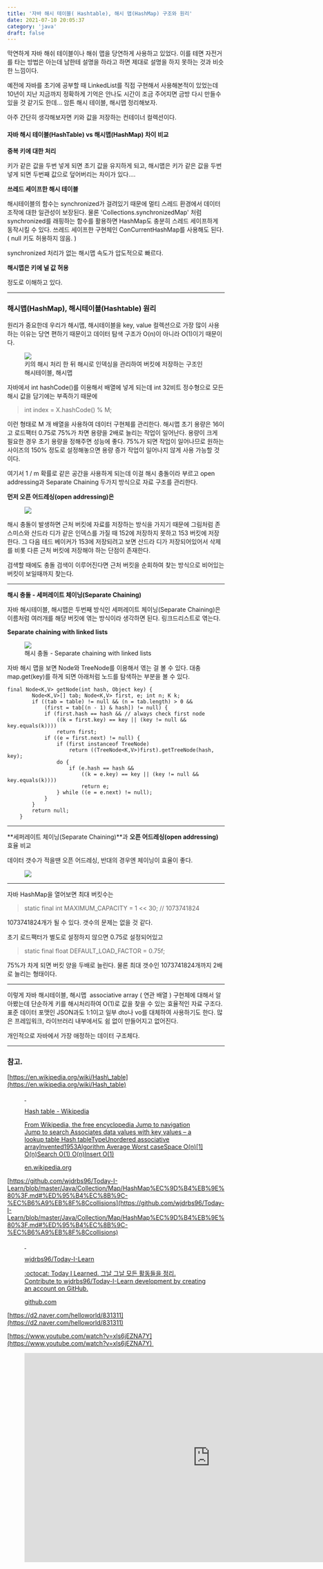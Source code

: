 ```yaml
---
title: '자바 해시 테이블( Hashtable), 해시 맵(HashMap) 구조와 원리'
date: 2021-07-10 20:05:37
category: 'java'
draft: false
---
```


막연하게 자바 해쉬 테이블이나 해쉬 맵을 당연하게 사용하고 있었다. 이를 테면 자전거를 타는 방법은 아는데 남한테 설명을 하라고 하면 제대로 설명을 하지 못하는 것과 비슷한 느낌이다.

예전에 자바를 초기에 공부할 때 LinkedList를 직접 구현해서 사용해본적이 있었는데 10년이 지난 지금까지 정확하게 기억은 안나도 시간이 조금 주어지면 금방 다시 만들수 있을 것 같기도 한데... 암튼 해시 테이블, 해시맵 정리해보자.

아주 간단히 생각해보자면 키와 값을 저장하는 컨테이너 컬렉션이다.

#### **자바 해시 테이블(HashTable) vs 해시맵(HashMap) 차이 비교**

**중복 키에 대한 처리**

키가 같은 값을 두번 넣게 되면 초기 값을 유지하게 되고, 해시맵은 키가 같은 값을 두번 넣게 되면 두번째 값으로 덮어버리는 차이가 있다.... 

**쓰레드 세이프한 해시 테이블**

해시테이블의 함수는 synchronized가 걸려있기 때문에 멀티 스레드 환경에서 데이터 조작에 대한 일관성이 보장된다. 물론 'Collections.synchronizedMap' 처럼 synchronized를 래핑하는 함수를 활용하면 HashMap도 충분히 스레드 세이프하게 동작시킬 수 있다. 쓰레드 세이프한 구현체인 ConCurrentHashMap를 사용해도 된다. ( null 키도 허용하지 않음. ) 

synchronized 처리가 없는 해시맵 속도가 압도적으로 빠르다. 

**해시맵은 키에 널 값 허용**

정도로 이해하고 있다.

* * *

### **해시맵(HashMap), 해시테이블(Hashtable) 원리**

원리가 중요한데 우리가 해시맵, 해시테이블을 key, value 컬렉션으로 가장 많이 사용하는 이유는 당연 편하기 때문이고 데이터 탐색 구조가 O(n)이 아니라 O(1)이기 때문이다. 

<figure class="imageblock alignCenter" data-origin-width="616" data-origin-height="438" data-ke-mobilestyle="widthOrigin"><span data-url="https://blog.kakaocdn.net/dn/b6mX77/btq9hPCcYly/w7tCE8DkcKoq65TWRVRmI1/img.png" data-lightbox="lightbox" data-alt="키의 해시 처리 한 뒤 해시로 인덱싱을 관리하여 버킷에 저장하는 구조인 해시테이블, 해시맵"><img src="https://blog.kakaocdn.net/dn/b6mX77/btq9hPCcYly/w7tCE8DkcKoq65TWRVRmI1/img.png" srcset="https://img1.daumcdn.net/thumb/R1280x0/?scode=mtistory2&amp;fname=https%3A%2F%2Fblog.kakaocdn.net%2Fdn%2Fb6mX77%2Fbtq9hPCcYly%2Fw7tCE8DkcKoq65TWRVRmI1%2Fimg.png" data-origin-width="616" data-origin-height="438" data-ke-mobilestyle="widthOrigin"></span><figcaption>키의 해시 처리 한 뒤 해시로 인덱싱을 관리하여 버킷에 저장하는 구조인 해시테이블, 해시맵</figcaption></figure>

자바에서 int hashCode()를 이용해서 배열에 넣게 되는데 int 32비트 정수형으로 모든 해시 값을 담기에는 부족하기 때문에 

> int index = X.hashCode() % M;

이런 형태로 M 개 배열을 사용하여 데이터 구현체를 관리한다. 해시맵 초기 용량은 16이고 로드팩터 0.75로 75%가 차면 용량을 2배로 늘리는 작업이 일어난다. 용량이 크게 필요한 경우 초기 용량을 정해주면 성능에 좋다. 75%가 되면 작업이 일어나므로 원하는 사이즈의 150% 정도로 설정해놓으면 용량 증가 작업이 일어나지 않게 사용 가능할 것이다. 

여기서 1 / m 확률로 같은 공간을 사용하게 되는데 이걸 해시 충돌이라 부르고 open addressing과 Separate Chaining 두가지 방식으로 자료 구조를 관리한다. 

**먼저 오픈 어드레싱(open addressing)은** 

<figure class="imageblock alignCenter" data-origin-width="752" data-origin-height="648" data-ke-mobilestyle="widthOrigin"><span data-url="https://blog.kakaocdn.net/dn/bAwj72/btq9gXHwe99/c21y3lKQZbEJXcuJwK6L7k/img.png" data-lightbox="lightbox" data-alt=""><img src="https://blog.kakaocdn.net/dn/bAwj72/btq9gXHwe99/c21y3lKQZbEJXcuJwK6L7k/img.png" srcset="https://img1.daumcdn.net/thumb/R1280x0/?scode=mtistory2&amp;fname=https%3A%2F%2Fblog.kakaocdn.net%2Fdn%2FbAwj72%2Fbtq9gXHwe99%2Fc21y3lKQZbEJXcuJwK6L7k%2Fimg.png" data-origin-width="752" data-origin-height="648" data-ke-mobilestyle="widthOrigin"></span></figure>

해시 충돌이 발생하면 근처 버킷에 자료를 저장하는 방식을 가지기 때문에 그림처럼 존 스미스와 산드라 디가 같은 인덱스를 가질 때 152에 저장하지 못하고 153 버킷에 저장한다. 그 다음 테드 베이커가 153에 저장되려고 보면 산드라 디가 저장되어있어서 삭제를 비롯 다른 근처 버킷에 저장해야 하는 단점이 존재한다. 

검색할 때에도 충돌 검색이 이루어진다면 근처 버킷을 순회하여 찾는 방식으로 비어있는 버킷이 보일때까지 찾는다. 

* * *

**해시 충돌 - 세퍼레이트 체이닝(Separate Chaining)** 

자바 해시테이블, 해시맵은 두번째 방식인 세퍼레이트 체이닝(Separate Chaining)은 이름처럼 여러개를 해당 버킷에 엮는 방식이라 생각하면 된다. 링크드리스트로 엮는다. 

**Separate chaining with linked lists**

<figure class="imageblock alignCenter" data-origin-width="890" data-origin-height="556" data-ke-mobilestyle="widthOrigin"><span data-url="https://blog.kakaocdn.net/dn/wKbPP/btq9iBjIkHf/5VmyEiO4kO9jfFiUJLEeDK/img.png" data-lightbox="lightbox" data-alt="해시 충돌 -&amp;nbsp;Separate chaining with linked lists"><img src="https://blog.kakaocdn.net/dn/wKbPP/btq9iBjIkHf/5VmyEiO4kO9jfFiUJLEeDK/img.png" srcset="https://img1.daumcdn.net/thumb/R1280x0/?scode=mtistory2&amp;fname=https%3A%2F%2Fblog.kakaocdn.net%2Fdn%2FwKbPP%2Fbtq9iBjIkHf%2F5VmyEiO4kO9jfFiUJLEeDK%2Fimg.png" data-origin-width="890" data-origin-height="556" data-ke-mobilestyle="widthOrigin"></span><figcaption>해시 충돌 -&nbsp;Separate chaining with linked lists</figcaption></figure>

자바 해시 맵을 보면 Node와 TreeNode를 이용해서 엮는 걸 볼 수 있다. 대충 map.get(key)를 하게 되면 아래처럼 노드를 탐색하는 부분을 볼 수 있다. 

    final Node<K,V> getNode(int hash, Object key) {
            Node<K,V>[] tab; Node<K,V> first, e; int n; K k;
            if ((tab = table) != null && (n = tab.length) > 0 &&
                (first = tab[(n - 1) & hash]) != null) {
                if (first.hash == hash && // always check first node
                    ((k = first.key) == key || (key != null && key.equals(k))))
                    return first;
                if ((e = first.next) != null) {
                    if (first instanceof TreeNode)
                        return ((TreeNode<K,V>)first).getTreeNode(hash, key);
                    do {
                        if (e.hash == hash &&
                            ((k = e.key) == key || (key != null && key.equals(k))))
                            return e;
                    } while ((e = e.next) != null);
                }
            }
            return null;
        }

* * *

**세퍼레이트 체이닝(Separate Chaining)**과 **오픈 어드레싱(open addressing)** 효율 비교

데이터 갯수가 적을땐 오픈 어드레싱, 반대의 경우엔 체이닝이 효율이 좋다. 

<figure class="imageblock alignCenter" data-origin-width="760" data-origin-height="686" data-ke-mobilestyle="widthOrigin"><span data-url="https://blog.kakaocdn.net/dn/OaXV2/btq9gR1k3no/VKW9OSnAFJjK0YS43BEtf1/img.png" data-lightbox="lightbox" data-alt=""><img src="https://blog.kakaocdn.net/dn/OaXV2/btq9gR1k3no/VKW9OSnAFJjK0YS43BEtf1/img.png" srcset="https://img1.daumcdn.net/thumb/R1280x0/?scode=mtistory2&amp;fname=https%3A%2F%2Fblog.kakaocdn.net%2Fdn%2FOaXV2%2Fbtq9gR1k3no%2FVKW9OSnAFJjK0YS43BEtf1%2Fimg.png" data-origin-width="760" data-origin-height="686" data-ke-mobilestyle="widthOrigin"></span></figure>

* * *

자바 HashMap을 열어보면 최대 버킷수는 

> static final int MAXIMUM\_CAPACITY = 1 << 30; // 1073741824

1073741824개가 될 수 있다. 갯수의 문제는 없을 것 같다.

초기 로드팩터가 별도로 설정하지 않으면 0.75로 설정되어있고

> static final float DEFAULT\_LOAD\_FACTOR = 0.75f;

75%가 차게 되면 버킷 양을 두배로 늘린다. 물론 최대 갯수인 1073741824개까지 2배로 늘리는 형태이다. 

* * *

이렇게 자바 해시테이블, 해시맵  associative array ( 연관 배열 ) 구현체에 대해서 알아봤는데 단순하게 키를 해시처리하여 O(1)로 값을 찾을 수 있는 효율적인 자료 구조다. 표준 데이터 포맷인 JSON과도 1:1이고 일부 dto나 vo를 대체하여 사용하기도 한다. 많은 프레임워크, 라이브러리 내부에서도 쉼 없이 만들어지고 없어진다. 

개인적으로 자바에서 가장 애정하는 데이터 구조체다. 

* * *

### **참고.**

[https://en.wikipedia.org/wiki/Hash\_table](https://en.wikipedia.org/wiki/Hash_table)

<figure id="og_1625910934070" contenteditable="false" data-ke-type="opengraph" data-ke-align="alignCenter" data-og-type="website" data-og-title="Hash table - Wikipedia" data-og-description="From Wikipedia, the free encyclopedia Jump to navigation Jump to search Associates data values with key values – a lookup table Hash tableTypeUnordered associative arrayInvented1953Algorithm Average Worst caseSpace O(n)[1] O(n)Search O(1) O(n)Insert O(1)" data-og-host="en.wikipedia.org" data-og-source-url="https://en.wikipedia.org/wiki/Hash_table" data-og-url="https://en.wikipedia.org/wiki/Hash_table" data-og-image="https://scrap.kakaocdn.net/dn/bn6ryP/hyKQqZQJmE/U7VwZcFuusmiVEKZhIepv0/img.png?width=1200&amp;height=876&amp;face=0_0_1200_876,https://scrap.kakaocdn.net/dn/bccBUk/hyKQx5Lowe/n9s0C6THwHTEeTrOXybeD1/img.png?width=362&amp;height=235&amp;face=0_0_362_235"><a href="https://en.wikipedia.org/wiki/Hash_table" target="_blank" rel="noopener" data-source-url="https://en.wikipedia.org/wiki/Hash_table"><div class="og-image" style="background-image: url('https://scrap.kakaocdn.net/dn/bn6ryP/hyKQqZQJmE/U7VwZcFuusmiVEKZhIepv0/img.png?width=1200&amp;height=876&amp;face=0_0_1200_876,https://scrap.kakaocdn.net/dn/bccBUk/hyKQx5Lowe/n9s0C6THwHTEeTrOXybeD1/img.png?width=362&amp;height=235&amp;face=0_0_362_235');">&nbsp;</div><div class="og-text"><p class="og-title" data-ke-size="size16">Hash table - Wikipedia</p><p class="og-desc" data-ke-size="size16">From Wikipedia, the free encyclopedia Jump to navigation Jump to search Associates data values with key values – a lookup table Hash tableTypeUnordered associative arrayInvented1953Algorithm Average Worst caseSpace O(n)[1] O(n)Search O(1) O(n)Insert O(1)</p><p class="og-host" data-ke-size="size16">en.wikipedia.org</p></div></a></figure>

[https://github.com/wjdrbs96/Today-I-Learn/blob/master/Java/Collection/Map/HashMap%EC%9D%B4%EB%9E%80%3F.md#%ED%95%B4%EC%8B%9C-%EC%B6%A9%EB%8F%8Ccollisions](https://github.com/wjdrbs96/Today-I-Learn/blob/master/Java/Collection/Map/HashMap%EC%9D%B4%EB%9E%80%3F.md#%ED%95%B4%EC%8B%9C-%EC%B6%A9%EB%8F%8Ccollisions)

<figure id="og_1625413053408" contenteditable="false" data-ke-type="opengraph" data-ke-align="alignCenter" data-og-type="object" data-og-title="wjdrbs96/Today-I-Learn" data-og-description=":octocat: Today I Learned. 그날 그날 모든 활동들을 정리. Contribute to wjdrbs96/Today-I-Learn development by creating an account on GitHub." data-og-host="github.com" data-og-source-url="https://github.com/wjdrbs96/Today-I-Learn/blob/master/Java/Collection/Map/HashMap%EC%9D%B4%EB%9E%80%3F.md#%ED%95%B4%EC%8B%9C-%EC%B6%A9%EB%8F%8Ccollisions" data-og-url="https://github.com/wjdrbs96/Today-I-Learn" data-og-image="https://scrap.kakaocdn.net/dn/mwLKD/hyKMG9g5aN/v7pwmp7RMJ0FZ9QQ5abl80/img.png?width=1200&amp;height=600&amp;face=0_0_1200_600"><a href="https://github.com/wjdrbs96/Today-I-Learn/blob/master/Java/Collection/Map/HashMap%EC%9D%B4%EB%9E%80%3F.md#%ED%95%B4%EC%8B%9C-%EC%B6%A9%EB%8F%8Ccollisions" target="_blank" rel="noopener" data-source-url="https://github.com/wjdrbs96/Today-I-Learn/blob/master/Java/Collection/Map/HashMap%EC%9D%B4%EB%9E%80%3F.md#%ED%95%B4%EC%8B%9C-%EC%B6%A9%EB%8F%8Ccollisions"><div class="og-image" style="background-image: url('https://scrap.kakaocdn.net/dn/mwLKD/hyKMG9g5aN/v7pwmp7RMJ0FZ9QQ5abl80/img.png?width=1200&amp;height=600&amp;face=0_0_1200_600');">&nbsp;</div><div class="og-text"><p class="og-title" data-ke-size="size16">wjdrbs96/Today-I-Learn</p><p class="og-desc" data-ke-size="size16">:octocat: Today I Learned. 그날 그날 모든 활동들을 정리. Contribute to wjdrbs96/Today-I-Learn development by creating an account on GitHub.</p><p class="og-host" data-ke-size="size16">github.com</p></div></a></figure>

[https://d2.naver.com/helloworld/831311](https://d2.naver.com/helloworld/831311)

[https://www.youtube.com/watch?v=xls6jEZNA7Y](https://www.youtube.com/watch?v=xls6jEZNA7Y) 

<figure data-ke-type="video" data-ke-style="alignCenter" data-video-host="youtube" data-video-url="https://www.youtube.com/watch?v=xls6jEZNA7Y" data-video-thumbnail="https://scrap.kakaocdn.net/dn/Q6336/hyKMKw5tSc/xm5j8cZbT451oIYjrM7bxK/img.jpg?width=1280&amp;height=720&amp;face=906_358_1058_524" data-video-width="860" data-video-height="484" data-video-origin-width="860" data-video-origin-height="484" data-ke-mobilestyle="widthContent"><iframe src="https://www.youtube.com/embed/xls6jEZNA7Y" width="860" height="484" frameborder="0" allowfullscreen="true"></iframe><figcaption></figcaption></figure>
